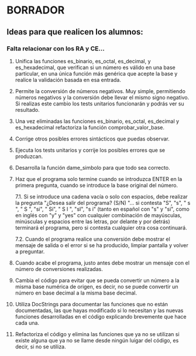 # BORRADOR

## Ideas para que realicen los alumnos:

### Falta relacionar con los RA y CE...

1. Unifica las funciones es_binario, es_octal, es_decimal, y es_hexadecimal, que verifican si un número es válido en una base particular, en una única función más genérica que acepte la base y realice la validación basada en esa entrada. 

2. Permite la conversión de números negativos. Muy simple, permitiendo números negativos y la conversión debe llevar el mismo signo negativo. Si realizas este cambio los tests unitarios funcionarán y podrás ver su resultado.

3. Una vez eliminadas las funciones es_binario, es_octal, es_decimal y es_hexadecimal refactoriza la función comprobar_valor_base. 

4. Corrige otros posibles errores sintácticos que puedas observar.

5. Ejecuta los tests unitarios y corrije los posibles errores que se produzcan.

6. Desarrolla la función dame_simbolo para que todo sea correcto.

7. Haz que el programa solo termine cuando se introduzca ENTER en la primera pregunta, cuando se introduce la base original del número. 

	7.1. Si se introduce una cadena vacía o solo con espacios, debe realizar la pregunta "¿Desea salir del programa? (S/N) "... si contesta "S", "s", "  s ", "  S  ", "si", " Si", " S I ", "sI", "s  i" (tanto en español con "s" y "si", como en inglés con "y" y "yes" con cualquier combinación de mayúsculas, minúsculas y espacios entre las letras, por delante y por detrás) terminará el programa, pero si contesta cualquier otra cosa continuará.

	7.2. Cuando el programa realice una conversión debe mostrar el mensaje de salida o el error si se ha producido, limpiar pantalla y volver a preguntar.

8. Cuando acabe el programa, justo antes debe mostrar un mensaje con el número de conversiones realizadas.

9. Cambia el código para evitar que se pueda convertir un número a la misma base numérica de origen, es decir, no se puede convertir un número en base decimal a la misma base decimal.

10. Utiliza DocStrings para documentar las funciones que no están documentadas, las que hayas modificado si lo necesitan y las nuevas funciones desarrolladas en el código explicando brevemente que hace cada una.

11. Refactoriza el código y elimina las funciones que ya no se utilizan si existe alguna que ya no se llame desde ningún luigar del código, es decir, si no se utiliza.

